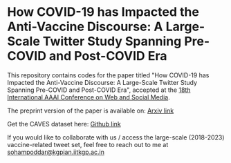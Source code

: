 # How COVID-19 has Impacted the Anti-Vaccine Discourse: A Large-Scale Twitter Study Spanning Pre-COVID and Post-COVID Era

This repository contains codes for the paper titled "How COVID-19 has Impacted the Anti-Vaccine Discourse: A Large-Scale Twitter Study Spanning Pre-COVID and Post-COVID Era", accepted at the [18th International AAAI Conference on Web and Social Media](https://www.icwsm.org/2024/index.html/).

The preprint version of the paper is available on: [Arxiv link](https://arxiv.org/abs/2404.01669)

Get the CAVES dataset here: [Github link](https://github.com/sohampoddar26/caves-data)

If you would like to collaborate with us / access the large-scale (2018-2023) vaccine-related tweet set, feel free to reach out to me at sohampoddar@kgpian.iitkgp.ac.in
